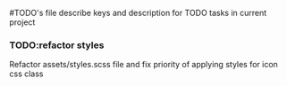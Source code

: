 #TODO's file describe keys and description for TODO tasks in current project

### TODO:refactor styles
Refactor assets/styles.scss file and fix priority of applying styles for icon css class

